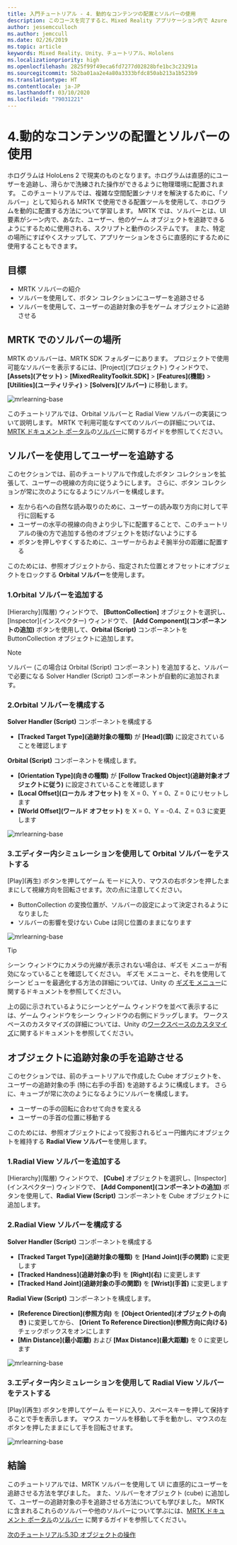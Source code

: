 ```yaml
---
title: 入門チュートリアル - 4. 動的なコンテンツの配置とソルバーの使用
description: このコースを完了すると、Mixed Reality アプリケーション内で Azure 顔認識を実装する方法を学習することができます。
author: jessemcculloch
ms.author: jemccull
ms.date: 02/26/2019
ms.topic: article
keywords: Mixed Reality、Unity、チュートリアル、Hololens
ms.localizationpriority: high
ms.openlocfilehash: 2825f99f49eca6fd7277d02828bfe1bc3c23291a
ms.sourcegitcommit: 5b2ba01aa2e4a80a3333bfdc850ab213a1b523b9
ms.translationtype: HT
ms.contentlocale: ja-JP
ms.lasthandoff: 03/10/2020
ms.locfileid: "79031221"
---
```

# <a name="4-placing-dynamic-content-and-using-solvers"></a>4.動的なコンテンツの配置とソルバーの使用
<!-- Consider renaming to 'Placing dynamic content using Solvers' -->

ホログラムは HoloLens 2 で現実のものとなります。ホログラムは直感的にユーザーを追跡し、滑らかで洗練された操作ができるように物理環境に配置されます。 このチュートリアルでは、複雑な空間配置シナリオを解決するために、「ソルバー」として知られる MRTK で使用できる配置ツールを使用して、ホログラムを動的に配置する方法について学習します。 MRTK では、ソルバーとは、UI 要素がシーン内で、あなた、ユーザー、他のゲーム オブジェクトを追跡できるようにするために使用される、スクリプトと動作のシステムです。 また、特定の場所にすばやくスナップして、アプリケーションをさらに直感的にするために使用することもできます。

## <a name="objectives"></a>目標

* MRTK ソルバーの紹介
* ソルバーを使用して、ボタン コレクションにユーザーを追跡させる
* ソルバーを使用して、ユーザーの追跡対象の手をゲーム オブジェクトに追跡させる

## <a name="location-of-solvers-in-the-mrtk"></a>MRTK でのソルバーの場所

 MRTK のソルバーは、MRTK SDK フォルダーにあります。 プロジェクトで使用可能なソルバーを表示するには、[Project]\(プロジェクト\) ウィンドウで、 **[Assets]\(アセット\)**  >  **[MixedRealityToolkit.SDK]**  >  **[Features]\(機能\)**  >  **[Utilities]\(ユーティリティ\)**  >  **[Solvers]\(ソルバー\)** に移動します。

![mrlearning-base](images/mrlearning-base/tutorial3-section1-step1-1.png)

このチュートリアルでは、Orbital ソルバーと Radial View ソルバーの実装について説明します。 MRTK で利用可能なすべてのソルバーの詳細については、[MRTK ドキュメント ポータル](https://microsoft.github.io/MixedRealityToolkit-Unity/README.html)の[ソルバー](https://microsoft.github.io/MixedRealityToolkit-Unity/Documentation/README_Solver.html)に関するガイドを参照してください。

## <a name="use-a-solver-to-follow-the-user"></a>ソルバーを使用してユーザーを追跡する
<!-- Consider renaming to 'Use a Solver to have an object follow the user' -->

このセクションでは、前のチュートリアルで作成したボタン コレクションを拡張して、ユーザーの視線の方向に従うようにします。 さらに、ボタン コレクションが常に次のようになるようにソルバーを構成します。

* 左から右への自然な読み取りのために、ユーザーの読み取り方向に対して平行に回転する
* ユーザーの水平の視線の向きより少し下に配置することで、このチュートリアルの後の方で追加する他のオブジェクトを妨げないようにする
* ボタンを押しやすくするために、ユーザーからおよそ腕半分の距離に配置する

このためには、参照オブジェクトから、指定された位置とオフセットにオブジェクトをロックする **Orbital ソルバー**を使用します。

### <a name="1-add-the-orbital-solver"></a>1.Orbital ソルバーを追加する

[Hierarchy]\(階層\) ウィンドウで、 **[ButtonCollection]** オブジェクトを選択し、[Inspector]\(インスペクター\) ウィンドウで、 **[Add Component]\(コンポーネントの追加\)** ボタンを使用して、**Orbital (Script)** コンポーネントを ButtonCollection オブジェクトに追加します。

> [!NOTE]
> ソルバー (この場合は Orbital (Script) コンポーネント) を追加すると、ソルバーで必要になる Solver Handler (Script) コンポーネントが自動的に追加されます。

### <a name="2-configure-the-orbital-solver"></a>2.Orbital ソルバーを構成する

**Solver Handler (Script)** コンポーネントを構成する

* **[Tracked Target Type]\(追跡対象の種類\)** が **[Head]\(頭\)** に設定されていることを確認します

**Orbital (Script)** コンポーネントを構成します。

* **[Orientation Type]\(向きの種類\)** が **[Follow Tracked Object]\(追跡対象オブジェクトに従う\)** に設定されていることを確認します
* **[Local Offset]\(ローカル オフセット\)** を X = 0、Y = 0、Z = 0 にリセットします
* **[World Offset]\(ワールド オフセット\)** を X = 0、Y = -0.4、Z = 0.3 に変更します

![mrlearning-base](images/mrlearning-base/tutorial3-section2-step2-1.png)

### <a name="3-test-the-orbital-solver-using-the-in-editor-simulation"></a>3.エディター内シミュレーションを使用して Orbital ソルバーをテストする

[Play]\(再生\) ボタンを押してゲーム モードに入り、マウスの右ボタンを押したままにして視線方向を回転させます。次の点に注意してください。

* ButtonCollection の変換位置が、ソルバーの設定によって決定されるようになりました
* ソルバーの影響を受けない Cube は同じ位置のままになります

![mrlearning-base](images/mrlearning-base/tutorial3-section2-step3-1.png)

> [!TIP]
> シーン ウィンドウにカメラの光線が表示されない場合は、ギズモ メニューが有効になっていることを確認してください。 ギズモ メニューと、それを使用してシーン ビューを最適化する方法の詳細については、Unity の <a href="https://docs.unity3d.com/Manual/GizmosMenu.html" target="_blank">ギズモ メニュー</a>に関するドキュメントを参照してください。
>
> 上の図に示されているようにシーンとゲーム ウィンドウを並べて表示するには、ゲーム ウィンドウをシーン ウィンドウの右側にドラッグします。 ワークスペースのカスタマイズの詳細については、Unity の<a href="https://docs.unity3d.com/Manual/CustomizingYourWorkspace.html" target="_blank">ワークスペースのカスタマイズ</a>に関するドキュメントを参照してください。

## <a name="enabling-objects-to-follow-tracked-hands"></a>オブジェクトに追跡対象の手を追跡させる

このセクションでは、前のチュートリアルで作成した Cube オブジェクトを、ユーザーの追跡対象の手 (特に右手の手首) を追跡するように構成します。 さらに、キューブが常に次のようになるようにソルバーを構成します。

* ユーザーの手の回転に合わせて向きを変える
* ユーザーの手首の位置に移動する

このためには、参照オブジェクトによって投影されるビュー円錐内にオブジェクトを維持する **Radial View ソルバー**を使用します。

### <a name="1-add-the-radial-view-solver"></a>1.Radial View ソルバーを追加する

[Hierarchy]\(階層\) ウィンドウで、 **[Cube]** オブジェクトを選択し、[Inspector]\(インスペクター\) ウィンドウで、 **[Add Component]\(コンポーネントの追加\)** ボタンを使用して、**Radial View (Script)** コンポーネントを Cube オブジェクトに追加します。

### <a name="2-configure-the-radial-view-solver"></a>2.Radial View ソルバーを構成する

**Solver Handler (Script)** コンポーネントを構成する

* **[Tracked Target Type]\(追跡対象の種類\)** を **[Hand Joint]\(手の関節\)** に変更します
* **[Tracked Handness]\(追跡対象の手\)** を **[Right]\(右\)** に変更します
* **[Tracked Hand Joint]\(追跡対象の手の関節\)** を **[Wrist]\(手首\)** に変更します

**Radial View (Script)** コンポーネントを構成します。

* **[Reference Direction]\(参照方向\)** を **[Object Oriented]\(オブジェクトの向き\)** に変更してから、 **[Orient To Reference Direction]\(参照方向に向ける\)** チェックボックスをオンにします
* **[Min Distance]\(最小距離\)** および **[Max Distance]\(最大距離\)** を 0 に変更します

![mrlearning-base](images/mrlearning-base/tutorial3-section3-step2-1.png)

### <a name="3-test-the-radial-view-solver-using-the-in-editor-simulation"></a>3.エディター内シミュレーションを使用して Radial View ソルバーをテストする

[Play]\(再生\) ボタンを押してゲーム モードに入り、スペースキーを押して保持することで手を表示します。 マウス カーソルを移動して手を動かし、マウスの左ボタンを押したままにして手を回転させます。

![mrlearning-base](images/mrlearning-base/tutorial3-section3-step3-1.png)

## <a name="congratulations"></a>結論

このチュートリアルでは、MRTK ソルバーを使用して UI に直感的にユーザーを追跡させる方法を学びました。 また、ソルバーをオブジェクト (cube) に追加して、ユーザーの追跡対象の手を追跡させる方法についても学びました。 MRTK に含まれるこれらのソルバーや他のソルバーについて学ぶには、[MRTK ドキュメント ポータル](https://microsoft.github.io/MixedRealityToolkit-Unity/README.html)の[ソルバー](https://microsoft.github.io/MixedRealityToolkit-Unity/Documentation/README_Solver.html) に関するガイドを参照してください。

[次のチュートリアル:5.3D オブジェクトの操作](mrlearning-base-ch4.md)
